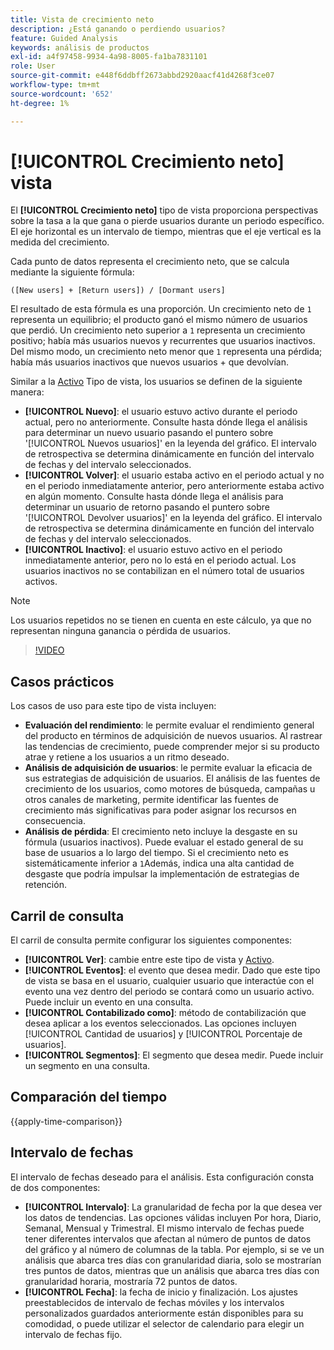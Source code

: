 ```yaml
---
title: Vista de crecimiento neto
description: ¿Está ganando o perdiendo usuarios?
feature: Guided Analysis
keywords: análisis de productos
exl-id: a4f97458-9934-4a98-8005-fa1ba7831101
role: User
source-git-commit: e448f6ddbff2673abbd2920aacf41d4268f3ce07
workflow-type: tm+mt
source-wordcount: '652'
ht-degree: 1%

---
```


# [!UICONTROL Crecimiento neto] vista

El **[!UICONTROL Crecimiento neto]** tipo de vista proporciona perspectivas sobre la tasa a la que gana o pierde usuarios durante un periodo específico. El eje horizontal es un intervalo de tiempo, mientras que el eje vertical es la medida del crecimiento.

Cada punto de datos representa el crecimiento neto, que se calcula mediante la siguiente fórmula:

`([New users] + [Return users]) / [Dormant users]`

El resultado de esta fórmula es una proporción. Un crecimiento neto de `1` representa un equilibrio; el producto ganó el mismo número de usuarios que perdió. Un crecimiento neto superior a `1` representa un crecimiento positivo; había más usuarios nuevos y recurrentes que usuarios inactivos. Del mismo modo, un crecimiento neto menor que `1` representa una pérdida; había más usuarios inactivos que nuevos usuarios + que devolvían.

Similar a la [Activo](active.md) Tipo de vista, los usuarios se definen de la siguiente manera:

* **[!UICONTROL Nuevo]**: el usuario estuvo activo durante el periodo actual, pero no anteriormente. Consulte hasta dónde llega el análisis para determinar un nuevo usuario pasando el puntero sobre &#39;[!UICONTROL Nuevos usuarios]&#39; en la leyenda del gráfico. El intervalo de retrospectiva se determina dinámicamente en función del intervalo de fechas y del intervalo seleccionados.
* **[!UICONTROL Volver]**: el usuario estaba activo en el periodo actual y no en el periodo inmediatamente anterior, pero anteriormente estaba activo en algún momento. Consulte hasta dónde llega el análisis para determinar un usuario de retorno pasando el puntero sobre &#39;[!UICONTROL Devolver usuarios]&#39; en la leyenda del gráfico. El intervalo de retrospectiva se determina dinámicamente en función del intervalo de fechas y del intervalo seleccionados.
* **[!UICONTROL Inactivo]**: el usuario estuvo activo en el periodo inmediatamente anterior, pero no lo está en el periodo actual. Los usuarios inactivos no se contabilizan en el número total de usuarios activos.

>[!NOTE]
>
>Los usuarios repetidos no se tienen en cuenta en este cálculo, ya que no representan ninguna ganancia o pérdida de usuarios.

>[!VIDEO](https://video.tv.adobe.com/v/3421664/?learn=on)

## Casos prácticos

Los casos de uso para este tipo de vista incluyen:

* **Evaluación del rendimiento**: le permite evaluar el rendimiento general del producto en términos de adquisición de nuevos usuarios. Al rastrear las tendencias de crecimiento, puede comprender mejor si su producto atrae y retiene a los usuarios a un ritmo deseado.
* **Análisis de adquisición de usuarios**: le permite evaluar la eficacia de sus estrategias de adquisición de usuarios. El análisis de las fuentes de crecimiento de los usuarios, como motores de búsqueda, campañas u otros canales de marketing, permite identificar las fuentes de crecimiento más significativas para poder asignar los recursos en consecuencia.
* **Análisis de pérdida**: El crecimiento neto incluye la desgaste en su fórmula (usuarios inactivos). Puede evaluar el estado general de su base de usuarios a lo largo del tiempo. Si el crecimiento neto es sistemáticamente inferior a `1`Además, indica una alta cantidad de desgaste que podría impulsar la implementación de estrategias de retención.

## Carril de consulta

El carril de consulta permite configurar los siguientes componentes:

* **[!UICONTROL Ver]**: cambie entre este tipo de vista y [Activo](active.md).
* **[!UICONTROL Eventos]**: el evento que desea medir. Dado que este tipo de vista se basa en el usuario, cualquier usuario que interactúe con el evento una vez dentro del periodo se contará como un usuario activo. Puede incluir un evento en una consulta.
* **[!UICONTROL Contabilizado como]**: método de contabilización que desea aplicar a los eventos seleccionados. Las opciones incluyen [!UICONTROL Cantidad de usuarios] y [!UICONTROL Porcentaje de usuarios].
* **[!UICONTROL Segmentos]**: El segmento que desea medir. Puede incluir un segmento en una consulta.

## Comparación del tiempo

{{apply-time-comparison}}

## Intervalo de fechas

El intervalo de fechas deseado para el análisis. Esta configuración consta de dos componentes:

* **[!UICONTROL Intervalo]**: La granularidad de fecha por la que desea ver los datos de tendencias. Las opciones válidas incluyen Por hora, Diario, Semanal, Mensual y Trimestral. El mismo intervalo de fechas puede tener diferentes intervalos que afectan al número de puntos de datos del gráfico y al número de columnas de la tabla. Por ejemplo, si se ve un análisis que abarca tres días con granularidad diaria, solo se mostrarían tres puntos de datos, mientras que un análisis que abarca tres días con granularidad horaria, mostraría 72 puntos de datos.
* **[!UICONTROL Fecha]**: la fecha de inicio y finalización. Los ajustes preestablecidos de intervalo de fechas móviles y los intervalos personalizados guardados anteriormente están disponibles para su comodidad, o puede utilizar el selector de calendario para elegir un intervalo de fechas fijo.
